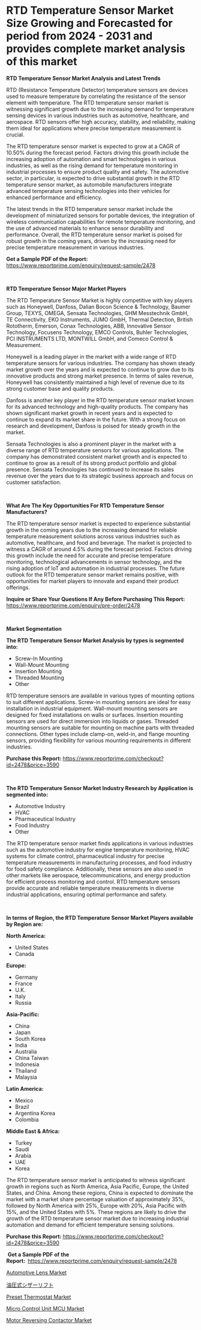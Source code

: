 <p><h1>RTD Temperature Sensor Market Size Growing and Forecasted for period from 2024 - 2031 and provides complete market analysis of this market</h1></p><p><strong>RTD Temperature Sensor Market Analysis and Latest Trends</strong></p>
<p><p>RTD (Resistance Temperature Detector) temperature sensors are devices used to measure temperature by correlating the resistance of the sensor element with temperature. The RTD temperature sensor market is witnessing significant growth due to the increasing demand for temperature sensing devices in various industries such as automotive, healthcare, and aerospace. RTD sensors offer high accuracy, stability, and reliability, making them ideal for applications where precise temperature measurement is crucial.</p><p>The RTD temperature sensor market is expected to grow at a CAGR of 10.50% during the forecast period. Factors driving this growth include the increasing adoption of automation and smart technologies in various industries, as well as the rising demand for temperature monitoring in industrial processes to ensure product quality and safety. The automotive sector, in particular, is expected to drive substantial growth in the RTD temperature sensor market, as automobile manufacturers integrate advanced temperature sensing technologies into their vehicles for enhanced performance and efficiency.</p><p>The latest trends in the RTD temperature sensor market include the development of miniaturized sensors for portable devices, the integration of wireless communication capabilities for remote temperature monitoring, and the use of advanced materials to enhance sensor durability and performance. Overall, the RTD temperature sensor market is poised for robust growth in the coming years, driven by the increasing need for precise temperature measurement in various industries.</p></p>
<p><strong>Get a Sample PDF of the Report:&nbsp;</strong> <a href="https://www.reportprime.com/enquiry/request-sample/2478">https://www.reportprime.com/enquiry/request-sample/2478</a></p>
<p>&nbsp;</p>
<p><strong>RTD Temperature Sensor Major Market Players</strong></p>
<p><p>The RTD Temperature Sensor Market is highly competitive with key players such as Honeywell, Danfoss, Dalian Bocon Science & Technology, Baumer Group, TEXYS, OMEGA, Sensata Technologies, GHM Messtechnik GmbH, TE Connectivity, EKO Instruments, JUMO GmbH, Thermal Detection, British Rototherm, Emerson, Conax Technologies, ABB, Innovative Sensor Technology, Focusens Technology, EMCO Controls, Buhler Technologies, PCI INSTRUMENTS LTD, MONTWILL GmbH, and Comeco Control & Measurement.</p><p>Honeywell is a leading player in the market with a wide range of RTD temperature sensors for various industries. The company has shown steady market growth over the years and is expected to continue to grow due to its innovative products and strong market presence. In terms of sales revenue, Honeywell has consistently maintained a high level of revenue due to its strong customer base and quality products.</p><p>Danfoss is another key player in the RTD temperature sensor market known for its advanced technology and high-quality products. The company has shown significant market growth in recent years and is expected to continue to expand its market share in the future. With a strong focus on research and development, Danfoss is poised for steady growth in the market.</p><p>Sensata Technologies is also a prominent player in the market with a diverse range of RTD temperature sensors for various applications. The company has demonstrated consistent market growth and is expected to continue to grow as a result of its strong product portfolio and global presence. Sensata Technologies has continued to increase its sales revenue over the years due to its strategic business approach and focus on customer satisfaction.</p></p>
<p>&nbsp;</p>
<p><strong>What Are The Key Opportunities For RTD Temperature Sensor Manufacturers?</strong></p>
<p><p>The RTD temperature sensor market is expected to experience substantial growth in the coming years due to the increasing demand for reliable temperature measurement solutions across various industries such as automotive, healthcare, and food and beverage. The market is projected to witness a CAGR of around 4.5% during the forecast period. Factors driving this growth include the need for accurate and precise temperature monitoring, technological advancements in sensor technology, and the rising adoption of IoT and automation in industrial processes. The future outlook for the RTD temperature sensor market remains positive, with opportunities for market players to innovate and expand their product offerings.</p></p>
<p><strong>Inquire or Share Your Questions If Any Before Purchasing This Report:</strong> <a href="https://www.reportprime.com/enquiry/pre-order/2478">https://www.reportprime.com/enquiry/pre-order/2478</a></p>
<p>&nbsp;</p>
<p><strong>Market Segmentation</strong></p>
<p><strong>The RTD Temperature Sensor Market Analysis by types is segmented into:</strong></p>
<p><ul><li>Screw-In Mounting</li><li>Wall-Mount Mounting</li><li>Insertion Mounting</li><li>Threaded Mounting</li><li>Other</li></ul></p>
<p><p>RTD temperature sensors are available in various types of mounting options to suit different applications. Screw-in mounting sensors are ideal for easy installation in industrial equipment. Wall-mount mounting sensors are designed for fixed installations on walls or surfaces. Insertion mounting sensors are used for direct immersion into liquids or gases. Threaded mounting sensors are suitable for mounting on machine parts with threaded connections. Other types include clamp-on, weld-in, and flange mounting sensors, providing flexibility for various mounting requirements in different industries.</p></p>
<p><strong>Purchase this Report:&nbsp;</strong><a href="https://www.reportprime.com/checkout?id=2478&price=3590">https://www.reportprime.com/checkout?id=2478&price=3590</a></p>
<p>&nbsp;</p>
<p><strong>The RTD Temperature Sensor Market Industry Research by Application is segmented into:</strong></p>
<p><ul><li>Automotive Industry</li><li>HVAC</li><li>Pharmaceutical Industry</li><li>Food Industry</li><li>Other</li></ul></p>
<p><p>The RTD temperature sensor market finds applications in various industries such as the automotive industry for engine temperature monitoring, HVAC systems for climate control, pharmaceutical industry for precise temperature measurements in manufacturing processes, and food industry for food safety compliance. Additionally, these sensors are also used in other markets like aerospace, telecommunications, and energy production for efficient process monitoring and control. RTD temperature sensors provide accurate and reliable temperature measurements in diverse industrial applications, ensuring optimal performance and safety.</p></p>
<p>&nbsp;</p>
<p><strong>In terms of Region, the RTD Temperature Sensor Market Players available by Region are:</strong></p>
<p>
    <p> <strong> North America: </strong>
        <ul>
            <li>United States</li>
            <li>Canada</li>
        </ul>
        </p> 
    <p> <strong> Europe: </strong>
        <ul>
            <li>Germany</li>
            <li>France</li>
            <li>U.K.</li>
            <li>Italy</li>
            <li>Russia</li>
        </ul>
        </p> 
    <p> <strong> Asia-Pacific: </strong>
        <ul>
            <li>China</li>
            <li>Japan</li>
            <li>South Korea</li>
            <li>India</li>
            <li>Australia</li>
            <li>China Taiwan</li>
            <li>Indonesia</li>
            <li>Thailand</li>
            <li>Malaysia</li>
        </ul>
        </p> 
    <p> <strong> Latin America: </strong>
        <ul>
            <li>Mexico</li>
            <li>Brazil</li>
            <li>Argentina Korea</li>
            <li>Colombia</li>
        </ul>
        </p> 
    <p> <strong> Middle East & Africa: </strong>
        <ul>
            <li>Turkey</li>
            <li>Saudi</li>
            <li>Arabia</li>
            <li>UAE</li>
            <li>Korea</li>
        </ul>
    </p>
    </p>
<p><p>The RTD temperature sensor market is anticipated to witness significant growth in regions such as North America, Asia Pacific, Europe, the United States, and China. Among these regions, China is expected to dominate the market with a market share percentage valuation of approximately 35%, followed by North America with 25%, Europe with 20%, Asia Pacific with 15%, and the United States with 5%. These regions are likely to drive the growth of the RTD temperature sensor market due to increasing industrial automation and demand for efficient temperature sensing solutions.</p></p>
<p><strong>Purchase this Report: </strong><a href="https://www.reportprime.com/checkout?id=2478&price=3590">https://www.reportprime.com/checkout?id=2478&price=3590</a></p>
<p>&nbsp;<strong>Get a Sample PDF of the Report:&nbsp;&nbsp;</strong><a href="https://www.reportprime.com/enquiry/request-sample/2478">https://www.reportprime.com/enquiry/request-sample/2478</a></p>
<p><strong></strong></p>
<p><p><a href="https://issuu.com/reportprime-2/docs/automotive-lens-market-size-2030.pptx">Automotive Lens Market</a></p><p><a href="https://github.com/cnnriuez22368/Market-Research-Report-List-1/blob/main/263510311622.md">油圧式シザーリフト</a></p><p><a href="https://github.com/yemakinde/Market-Research-Report-List-2/blob/main/preset-thermostat-market.md">Preset Thermostat Market</a></p><p><a href="https://medium.com/@elizabethalexander97/micro-control-unit-mcu-market-size-cagr-trends-2024-2030-4f45bf6a8d76">Micro Control Unit MCU Market</a></p><p><a href="https://github.com/jsmusil/Market-Research-Report-List-2/blob/main/motor-reversing-contactor-market.md">Motor Reversing Contactor Market</a></p></p>